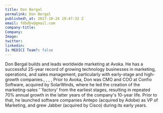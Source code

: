 ```yaml
---
title: Don Bergal
permalink: Don Bergal
published\_at: 2017-10-24 19:47:32 Z
email: fdbdbv@gmail.com
company-title: 
Company: 
Image: 
twitter: 
linkedin: 
Is MEDICI Team?: false
---
```


Don Bergal builds and leads worldwide marketing at Avoka. He has a successful 25-year record of growing technology businesses in marketing, operations, and sales management, particularly with early-stage and high-growth companies., , , , Prior to Avoka, Don was CMO and COO at Confio Software, acquired by SolarWinds, where he led the creation of the marketing-sales '˜factory' from the earliest stages, resulting in repeated 70% annual growth in the latter years of the company's 10-year life. Prior to that, he launched software companies Antepo (acquired by Adobe) as VP of Marketing, and grew Jabber (acquired by Cisco) during its early years.